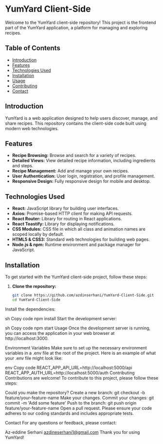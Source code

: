 # YumYard Client-Side

Welcome to the YumYard client-side repository! This project is the frontend part of the YumYard application, a platform for managing and exploring recipes.

## Table of Contents

- [Introduction](#introduction)
- [Features](#features)
- [Technologies Used](#technologies-used)
- [Installation](#installation)
- [Usage](#usage)
- [Contributing](#contributing)
- [Contact](#contact)

## Introduction

YumYard is a web application designed to help users discover, manage, and share recipes. This repository contains the client-side code built using modern web technologies.

## Features

- **Recipe Browsing:** Browse and search for a variety of recipes.
- **Detailed Views:** View detailed recipe information, including ingredients and steps.
- **Recipe Management:** Add and manage your own recipes.
- **User Authentication:** User login, registration, and profile management.
- **Responsive Design:** Fully responsive design for mobile and desktop.

## Technologies Used

- **React:** JavaScript library for building user interfaces.
- **Axios:** Promise-based HTTP client for making API requests.
- **React Router:** Library for routing in React applications.
- **React Toastify:** Library for displaying notifications.
- **CSS Modules:** CSS file in which all class and animation names are scoped locally by default.
- **HTML5 & CSS3:** Standard web technologies for building web pages.
- **Node.js & npm:** Runtime environment and package manager for JavaScript.

## Installation

To get started with the YumYard client-side project, follow these steps:

1. **Clone the repository:**
   ```sh
   git clone https://github.com/azdinserhani/YumYard-Client-Side.git
   cd YumYard-Client-Side
Install the dependencies:

sh
Copy code
npm install
Start the development server:

sh
Copy code
npm start
Usage
Once the development server is running, you can access the application in your web browser at http://localhost:3000.

Environment Variables
Make sure to set up the necessary environment variables in a .env file at the root of the project. Here is an example of what your .env file might look like:

env
Copy code
REACT_APP_API_URL=http://localhost:5000/api
REACT_APP_AUTH_URL=http://localhost:5000/auth
Contributing
Contributions are welcome! To contribute to this project, please follow these steps:

Could you make the repository?
Create a new branch: git checkout -b feature/your-feature-name
Make your changes.
Commit your changes: git commit -m 'Add some feature'
Push to the branch: git push origin feature/your-feature-name
Open a pull request.
Please ensure your code adheres to our coding standards and includes appropriate tests.



Contact
For any questions or feedback, please contact:

Az-eddine Serhani
azdineserhani1@gmail.com
Thank you for using YumYard!
